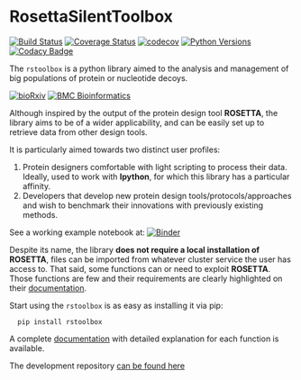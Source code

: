 # RosettaSilentToolbox
[![Build Status](https://travis-ci.org/jaumebonet/RosettaSilentToolbox.svg?branch=master)](https://travis-ci.org/jaumebonet/RosettaSilentToolbox)
[![Coverage Status](https://coveralls.io/repos/github/jaumebonet/RosettaSilentToolbox/badge.svg?branch=master)](https://coveralls.io/github/jaumebonet/RosettaSilentToolbox?branch=master)
[![codecov](https://codecov.io/gh/jaumebonet/RosettaSilentToolbox/branch/master/graph/badge.svg)](https://codecov.io/gh/jaumebonet/RosettaSilentToolbox)
[![Python Versions](https://img.shields.io/pypi/pyversions/rstoolbox.svg)](https://pypi.org/project/rstoolbox/)
[![Codacy Badge](https://api.codacy.com/project/badge/Grade/8e2823ea80984efc8b764f9d8d26ecf6)](https://www.codacy.com/app/jaumebonet/RosettaSilentToolbox?utm_source=github.com&amp;utm_medium=referral&amp;utm_content=jaumebonet/RosettaSilentToolbox&amp;utm_campaign=Badge_Grade)

The `rstoolbox` is a python library aimed to the analysis and management of big populations of protein or nucleotide decoys.

[![bioRxiv](https://img.shields.io/badge/bioRxiv%20preprint-doi.org/10.1101/428045-blue.svg)](https://doi.org/10.1101/428045)
[![BMC Bioinformatics](https://img.shields.io/badge/BMC%20Bioinformatics-submitted-green.svg)]()

Although inspired by the output of the protein design tool **ROSETTA**, the library aims to be of a wider applicability, and can be
easily set up to retrieve data from other design tools.

It is particularly aimed towards two distinct user profiles:

1. Protein designers comfortable with light scripting to process their data. Ideally, used to work with **Ipython**, for which this library has a particular affinity.
2. Developers that develop new protein design tools/protocols/approaches and wish to benchmark their innovations with previously existing methods.

See a working example notebook at: [![Binder](https://mybinder.org/badge_logo.svg)](https://mybinder.org/v2/gh/LPDI-EPFL/rstoolbox/15c9b89?filepath=notebook)

Despite its name, the library **does not require a local installation of ROSETTA**, files can be imported from whatever cluster service the user has access to. That said, some functions can or need to exploit **ROSETTA**. Those functions are few and their requirements are
clearly highlighted on their [documentation](https://lpdi-epfl.github.io/rstoolbox/).

Start using the `rstoolbox` is as easy as installing it via pip:

```
  pip install rstoolbox
```

A complete [documentation](https://lpdi-epfl.github.io/rstoolbox/) with detailed explanation for each function is available.

The development repository [can be found here](https://github.com/jaumebonet/RosettaSilentToolbox)
